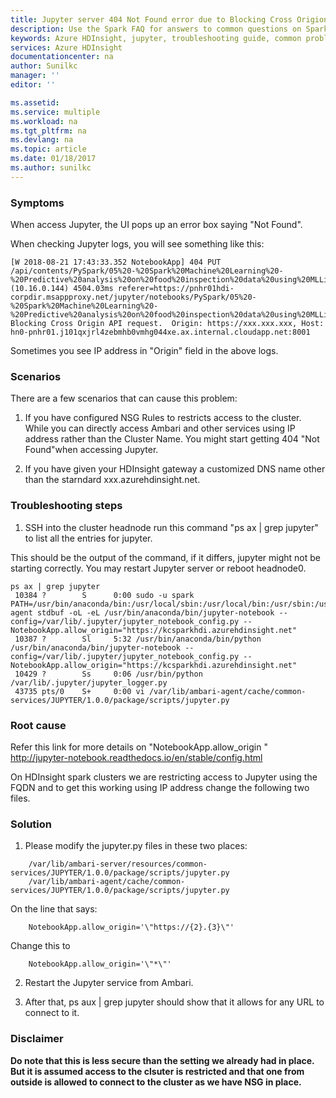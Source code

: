 ```yaml
---
title: Jupyter server 404 Not Found error due to Blocking Cross Origion API | Microsoft Docs
description: Use the Spark FAQ for answers to common questions on Spark on Azure HDInsight platform.
keywords: Azure HDInsight, jupyter, troubleshooting guide, common problems, remote submission
services: Azure HDInsight
documentationcenter: na
author: Sunilkc
manager: ''
editor: ''

ms.assetid:
ms.service: multiple
ms.workload: na
ms.tgt_pltfrm: na
ms.devlang: na
ms.topic: article
ms.date: 01/18/2017
ms.author: sunilkc
---
```


### Symptoms
When access Jupyter, the UI pops up an error box saying "Not Found".

When checking Jupyter logs, you will see something like this:
~~~
[W 2018-08-21 17:43:33.352 NotebookApp] 404 PUT /api/contents/PySpark/05%20-%20Spark%20Machine%20Learning%20-%20Predictive%20analysis%20on%20food%20inspection%20data%20using%20MLLib.ipynb (10.16.0.144) 4504.03ms referer=https://pnhr01hdi-corpdir.msappproxy.net/jupyter/notebooks/PySpark/05%20-%20Spark%20Machine%20Learning%20-%20Predictive%20analysis%20on%20food%20inspection%20data%20using%20MLLib.ipynb
Blocking Cross Origin API request.  Origin: https://xxx.xxx.xxx, Host: hn0-pnhr01.j101qxjrl4zebmhb0vmhg044xe.ax.internal.cloudapp.net:8001
~~~

Sometimes you see IP address in "Origin" field in the above logs.

### Scenarios
There are a few scenarios that can cause this problem:

1. If you have configured NSG Rules to restricts access to the cluster. While you can directly access Ambari and other services using IP address rather than the Cluster Name. You might start getting 404 "Not Found"when accessing Jupyter.

2. If you have given your HDInsight gateway a customized DNS name other than the starndard xxx.azurehdinsight.net.

### Troubleshooting steps
1. SSH into the cluster headnode run this command "ps ax | grep jupyter"  to list all the entries for jupyter.

This should be the output of the command, if it differs, jupyter might not be starting correctly. You may restart Jupyter server or reboot headnode0.
~~~~
ps ax | grep jupyter
 10384 ?        S      0:00 sudo -u spark PATH=/usr/bin/anaconda/bin:/usr/local/sbin:/usr/local/bin:/usr/sbin:/usr/bin:/sbin:/bin:/usr/games:/usr/local/games:/var/lib/ambari-agent stdbuf -oL -eL /usr/bin/anaconda/bin/jupyter-notebook --config=/var/lib/.jupyter/jupyter_notebook_config.py --NotebookApp.allow_origin="https://kcsparkhdi.azurehdinsight.net"
 10387 ?        Sl     5:32 /usr/bin/anaconda/bin/python /usr/bin/anaconda/bin/jupyter-notebook --config=/var/lib/.jupyter/jupyter_notebook_config.py --NotebookApp.allow_origin="https://kcsparkhdi.azurehdinsight.net"
 10429 ?        Ss     0:06 /usr/bin/python /var/lib/.jupyter/jupyter_logger.py
 43735 pts/0    S+     0:00 vi /var/lib/ambari-agent/cache/common-services/JUPYTER/1.0.0/package/scripts/jupyter.py
~~~~

### Root cause

Refer this link for more details on "NotebookApp.allow_origin " http://jupyter-notebook.readthedocs.io/en/stable/config.html

On HDInsight spark clusters we are restricting access to Jupyter using the FQDN and to get this working using IP address change the following two files.

### Solution
1. Please modify the jupyter.py files in these two places:

~~~~
	/var/lib/ambari-server/resources/common-services/JUPYTER/1.0.0/package/scripts/jupyter.py
	/var/lib/ambari-agent/cache/common-services/JUPYTER/1.0.0/package/scripts/jupyter.py
~~~~

On the line that says:
~~~~ 
    NotebookApp.allow_origin='\"https://{2}.{3}\"' 
~~~~

Change this to 
~~~~ 
    NotebookApp.allow_origin='\"*\"' 
~~~~

2. Restart the Jupyter service from Ambari.

3. After that, ps aux | grep jupyter should show that it allows for any URL to connect to it.

### Disclaimer
**Do note that this is less secure than the setting we already had in place. But it is assumed access to the clsuter is restricted and that one from outside is allowed to connect to the cluster as we have NSG in place.**
